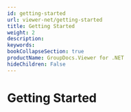 ```yaml
---
id: getting-started
url: viewer-net/getting-started
title: Getting Started
weight: 2
description: 
keywords: 
bookCollapseSection: true
productName: GroupDocs.Viewer for .NET
hideChildren: False
---
```


# Getting Started


